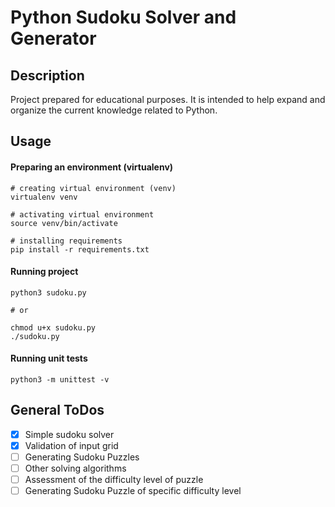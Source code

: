 # Python Sudoku Solver and Generator

## Description
Project prepared for educational purposes. It is intended to help expand and organize the current knowledge related to Python.

## Usage
#### Preparing an environment (virtualenv)
```shell
# creating virtual environment (venv)
virtualenv venv

# activating virtual environment
source venv/bin/activate

# installing requirements
pip install -r requirements.txt
```

#### Running project
```shell
python3 sudoku.py

# or

chmod u+x sudoku.py
./sudoku.py
```

#### Running unit tests
```shell
python3 -m unittest -v
```

## General ToDos
- [x] Simple sudoku solver
- [x] Validation of input grid
- [ ] Generating Sudoku Puzzles
- [ ] Other solving algorithms
- [ ] Assessment of the difficulty level of puzzle
- [ ] Generating Sudoku Puzzle of specific difficulty level
